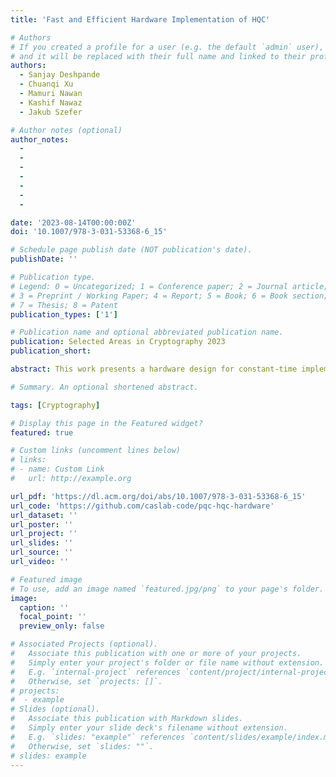 ```yaml
---
title: 'Fast and Efficient Hardware Implementation of HQC'

# Authors
# If you created a profile for a user (e.g. the default `admin` user), write the username (folder name) here
# and it will be replaced with their full name and linked to their profile.
authors:
  - Sanjay Deshpande
  - Chuanqi Xu
  - Mamuri Nawan
  - Kashif Nawaz
  - Jakub Szefer

# Author notes (optional)
author_notes:
  - 
  - 
  -
  - 
  - 
  - 
  - 

date: '2023-08-14T00:00:00Z'
doi: '10.1007/978-3-031-53368-6_15'

# Schedule page publish date (NOT publication's date).
publishDate: ''

# Publication type.
# Legend: 0 = Uncategorized; 1 = Conference paper; 2 = Journal article;
# 3 = Preprint / Working Paper; 4 = Report; 5 = Book; 6 = Book section;
# 7 = Thesis; 8 = Patent
publication_types: ['1']

# Publication name and optional abbreviated publication name.
publication: Selected Areas in Cryptography 2023
publication_short:

abstract: This work presents a hardware design for constant-time implementation of the HQC (Hamming Quasi-Cyclic) code-based key encapsulation mechanism. HQC has been selected for the fourth round of NIST's Post-Quantum Cryptography standardization process and this work presents the first, hand-optimized design of HQC key generation, encapsulation, and decapsulation written in Verilog targeting implementation on FPGAs. The three modules further share a common SHAKE256 hash module to reduce area overhead. All the hardware modules are parametrizable at compile time so that designs for the different security levels can be easily generated. The design currently outperforms the other hardware designs for HQC, and many of the fourth-round Post-Quantum Cryptography standardization process, with one of the best time-area products as well. For the combined HighSpeed design targeting the lowest security level, we show that the HQC design can perform key generation in 0.09ms, encapsulation in 0.13ms, and decapsulation in 0.21ms when synthesized for an Xilinx Artix 7 FPGA. Our work shows that when hardware performance is compared, HQC can be a competitive alternative candidate from the fourth round of the NIST PQC competition.

# Summary. An optional shortened abstract.

tags: [Cryptography]

# Display this page in the Featured widget?
featured: true

# Custom links (uncomment lines below)
# links:
# - name: Custom Link
#   url: http://example.org

url_pdf: 'https://dl.acm.org/doi/abs/10.1007/978-3-031-53368-6_15'
url_code: 'https://github.com/caslab-code/pqc-hqc-hardware'
url_dataset: ''
url_poster: ''
url_project: ''
url_slides: ''
url_source: ''
url_video: ''

# Featured image
# To use, add an image named `featured.jpg/png` to your page's folder.
image:
  caption: ''
  focal_point: ''
  preview_only: false

# Associated Projects (optional).
#   Associate this publication with one or more of your projects.
#   Simply enter your project's folder or file name without extension.
#   E.g. `internal-project` references `content/project/internal-project/index.md`.
#   Otherwise, set `projects: []`.
# projects:
#  - example
# Slides (optional).
#   Associate this publication with Markdown slides.
#   Simply enter your slide deck's filename without extension.
#   E.g. `slides: "example"` references `content/slides/example/index.md`.
#   Otherwise, set `slides: ""`.
# slides: example
---
```


